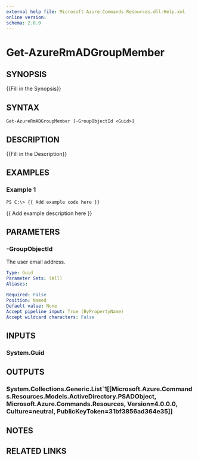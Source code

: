 ```yaml
---
external help file: Microsoft.Azure.Commands.Resources.dll-Help.xml
online version: 
schema: 2.0.0
---
```


# Get-AzureRmADGroupMember

## SYNOPSIS
{{Fill in the Synopsis}}

## SYNTAX

```
Get-AzureRmADGroupMember [-GroupObjectId <Guid>]
```

## DESCRIPTION
{{Fill in the Description}}

## EXAMPLES

### Example 1
```
PS C:\> {{ Add example code here }}
```

{{ Add example description here }}

## PARAMETERS

### -GroupObjectId
The user email address.

```yaml
Type: Guid
Parameter Sets: (All)
Aliases: 

Required: False
Position: Named
Default value: None
Accept pipeline input: True (ByPropertyName)
Accept wildcard characters: False
```

## INPUTS

### System.Guid


## OUTPUTS

### System.Collections.Generic.List`1[[Microsoft.Azure.Commands.Resources.Models.ActiveDirectory.PSADObject, Microsoft.Azure.Commands.Resources, Version=4.0.0.0, Culture=neutral, PublicKeyToken=31bf3856ad364e35]]


## NOTES

## RELATED LINKS

